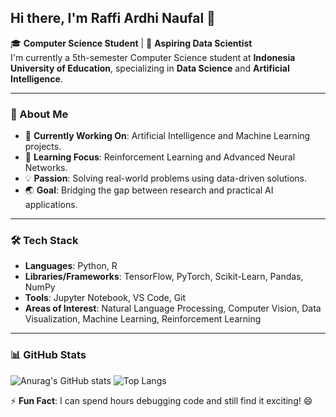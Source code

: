 ## Hi there, I'm Raffi Ardhi Naufal 👋

🎓 **Computer Science Student** | 🎯 **Aspiring Data Scientist**  
I'm currently a 5th-semester Computer Science student at **Indonesia University of Education**, specializing in **Data Science** and **Artificial Intelligence**.

---

### 🚀 About Me
- 🔭 **Currently Working On**: Artificial Intelligence and Machine Learning projects.
- 🌱 **Learning Focus**: Reinforcement Learning and Advanced Neural Networks.
- 💡 **Passion**: Solving real-world problems using data-driven solutions.
- 🌏 **Goal**: Bridging the gap between research and practical AI applications.

---

### 🛠️ Tech Stack
- **Languages**: Python, R
- **Libraries/Frameworks**: TensorFlow, PyTorch, Scikit-Learn, Pandas, NumPy
- **Tools**: Jupyter Notebook, VS Code, Git 
- **Areas of Interest**: Natural Language Processing, Computer Vision, Data Visualization, Machine Learning, Reinforcement Learning

---


### 📊 GitHub Stats
![Anurag's GitHub stats](https://github-readme-stats.vercel.app/api?username=RaffiArdhiN&theme=tokyonight&show_icons=true) ![Top Langs](https://github-readme-stats.vercel.app/api/top-langs/?username=RaffiArdhiN&layout=compact&theme=tokyonight)

<!--
---

### 📫 How to Reach Me
- [LinkedIn](https://www.linkedin.com/in/your-linkedin)  
- [Portfolio](https://your-portfolio.com)  
- [Email](mailto:your-email@example.com)

---
-->
⚡ **Fun Fact**: I can spend hours debugging code and still find it exciting! 😄

